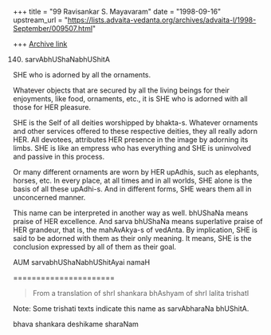 +++
title = "99 Ravisankar S. Mayavaram"
date = "1998-09-16"
upstream_url = "https://lists.advaita-vedanta.org/archives/advaita-l/1998-September/009507.html"

+++
[Archive link](https://lists.advaita-vedanta.org/archives/advaita-l/1998-September/009507.html)

140. sarvAbhUShaNabhUShitA

SHE who is adorned by all the ornaments.

Whatever objects that are secured by all the living beings for
their enjoyments, like food, ornaments, etc., it is SHE who is
adorned with all those for HER pleasure.

SHE is the Self of all deities worshipped by bhakta-s. Whatever
ornaments and other services offered to these respective deities,
they all really adorn HER. All devotees, attributes HER presence
in the image by adorning its limbs. SHE is like an empress who
has everything and SHE is uninvolved and passive in this process.

Or many different ornaments are worn by HER upAdhis, such as
elephants, horses, etc. In every place, at all times and in all
worlds, SHE alone is the basis of all these upAdhi-s. And in
different forms, SHE wears them all in unconcerned manner.

This name can be interpreted in another way as well. bhUShaNa
means praise of HER excellence. And sarva bhUShaNa means
superlative praise of HER grandeur, that is, the mahAvAkya-s of
vedAnta. By implication, SHE is said to be adorned  with them as
their only meaning. It means, SHE is the conclusion  expressed by
all of them as their goal.

AUM sarvabhUShaNabhUShitAyai namaH

======================
>From  a translation of
shrI shankara bhAshyam of shrI lalita trishatI

Note: Some trishati texts indicate this name as sarvAbharaNa
bhUShitA.


bhava shankara deshikame sharaNam

